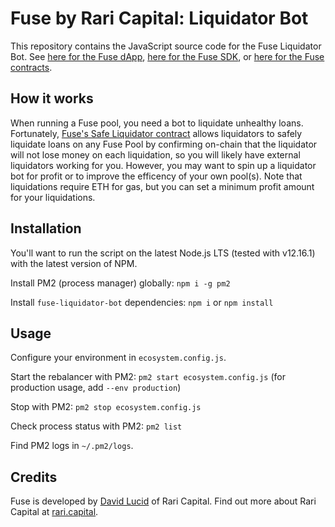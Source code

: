 # Fuse by Rari Capital: Liquidator Bot

This repository contains the JavaScript source code for the Fuse Liquidator Bot. See [here for the Fuse dApp](https://github.com/Rari-Capital/fuse-dapp), [here for the Fuse SDK](https://github.com/Rari-Capital/fuse-sdk), or [here for the Fuse contracts](https://github.com/Rari-Capital/fuse-contracts).

## How it works

When running a Fuse pool, you need a bot to liquidate unhealthy loans. Fortunately, [Fuse's Safe Liquidator contract](https://github.com/Rari-Capital/fuse-contracts/blob/master/contracts/FuseSafeLiquidator.sol) allows liquidators to safely liquidate loans on any Fuse Pool by confirming on-chain that the liquidator will not lose money on each liquidation, so you will likely have external liquidators working for you. However, you may want to spin up a liquidator bot for profit or to improve the efficency of your own pool(s). Note that liquidations require ETH for gas, but you can set a minimum profit amount for your liquidations.

## Installation

You'll want to run the script on the latest Node.js LTS (tested with v12.16.1) with the latest version of NPM.

Install PM2 (process manager) globally: `npm i -g pm2`

Install `fuse-liquidator-bot` dependencies: `npm i` or `npm install`

## Usage

Configure your environment in `ecosystem.config.js`.

Start the rebalancer with PM2: `pm2 start ecosystem.config.js` (for production usage, add `--env production`)

Stop with PM2: `pm2 stop ecosystem.config.js`

Check process status with PM2: `pm2 list`

Find PM2 logs in `~/.pm2/logs`.

## Credits

Fuse is developed by [David Lucid](https://github.com/davidlucid) of Rari Capital. Find out more about Rari Capital at [rari.capital](https://rari.capital).
